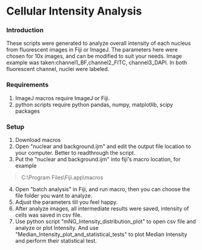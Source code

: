 # Cellular Intensity Analysis
### Introduction
These scripts were generated to analyze overall intensity of each nucleus from fluorescent images in Fiji or ImageJ.
The parameters here were chosen for 10x images, and can be modified to suit your needs. Image example was taken:channel1_BF,channel2_FITC, channel3_DAPI. In both fluorescent channel, nuclei were labeled.

### Requirements
1. ImageJ macros require ImageJ or Fiji.
2. python scripts require python pandas, numpy, matplotlib, scipy packages

### Setup
1. Download macros
2. Open "nuclear and background.ijm" and edit the output file location to your computer. Better to readthrough the script.
3. Put the "nuclear and background.ijm" into fiji's macro location, for example
>C:\Program Files\Fiji.app\macros
4. Open "batch analysis" in Fiji, and run macro, then you can choose the file folder you want to analyze.
5. Adjust the parameters till you feel happy.
6. After analyze images, all intermediate results were saved, intensity of cells was saved in csv file. 
7. Use python script "mNG_Intensity_distribution_plot" to open csv file and analyze or plot Intensity. And use "Median_Intensity_plot_and_statistical_tests" to plot Median Intensity and perform their statistical test. 
